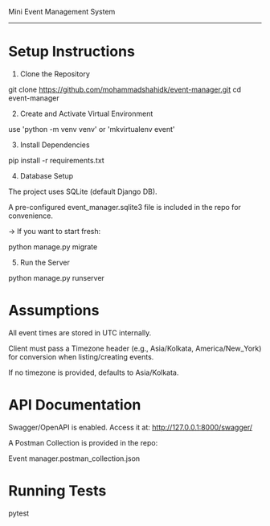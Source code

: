 Mini Event Management System

---

# Setup Instructions

1. Clone the Repository

git clone https://github.com/mohammadshahidk/event-manager.git
cd event-manager

2. Create and Activate Virtual Environment

use 'python -m venv venv' or 'mkvirtualenv event'

3. Install Dependencies

pip install -r requirements.txt

4. Database Setup

The project uses SQLite (default Django DB).

A pre-configured event_manager.sqlite3 file is included in the repo for convenience.

-> If you want to start fresh:

python manage.py migrate

5. Run the Server

python manage.py runserver

# Assumptions

All event times are stored in UTC internally.

Client must pass a Timezone header (e.g., Asia/Kolkata, America/New_York) for conversion when listing/creating events.

If no timezone is provided, defaults to Asia/Kolkata.

# API Documentation

Swagger/OpenAPI is enabled.
Access it at: http://127.0.0.1:8000/swagger/

A Postman Collection is provided in the repo:

Event manager.postman_collection.json

# Running Tests

pytest
